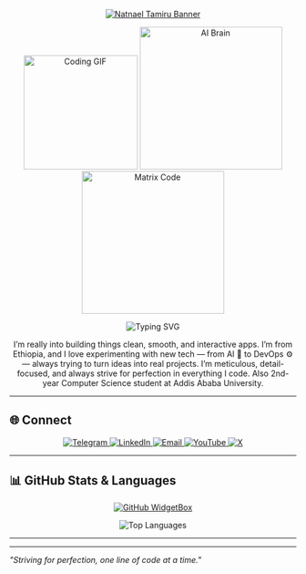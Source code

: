 <p align="center">
  <a href="https://github.com/Akshay090/svg-banners">
    <img src="https://svg-banners.vercel.app/api?type=luminance&text1=✨%20Natnael%20Tamiru%20✨&width=1300&height=100" alt="Natnael Tamiru Banner" />
  </a>
</p>

 <!-- <p align="center">
  <img src="https://svg-banners.vercel.app/api?type=rainbow&text1=✨%20Natnael%20Tamiru%20✨&width=1200&height=100" alt="Natnael Tamiru Banner" />
</p>  -->


<!-- <h1 align="center">✨ Natnael Tamiru ✨</h1> -->


<p align="center">
  <img src="https://media.giphy.com/media/WUlplcMpOCEmTGBtBW/giphy.gif" width="200" alt="Coding GIF"/>  
  <img src="https://media.giphy.com/media/ZVik7pBtu9dNS/giphy.gif" width="250" alt="AI Brain"/>  
  <img src="https://media.giphy.com/media/L8K62iTDkzGX6/giphy.gif" width="250" alt="Matrix Code"/>  
</p>
<p align="center">
  <img src="https://readme-typing-svg.demolab.com?font=Inter&weight=600&size=24&pause=1000&color=00BFFF&center=true&vCenter=true&width=600&lines=Full-Stack+Developer;Aspiring+AI+Engineer;Mobile+App+Creator" alt="Typing SVG">
</p>


<p align="center">
 I’m really into building things clean, smooth, and interactive apps. I’m from Ethiopia, and I love experimenting with new tech — from AI 🤖 to DevOps ⚙️ — always trying to turn ideas into real projects. I’m meticulous, detail-focused, and always strive for perfection in everything I code. Also 2nd-year Computer Science student at Addis Ababa University.
</p>

---

## 🌐 Connect

<p align="center">
  <a href="https://t.me/natitam1" target="_blank">
    <img alt="Telegram" src="https://img.shields.io/badge/Telegram-0088CC?style=for-the-badge&logo=telegram&logoColor=white" />
  </a>
  <a href="https://www.linkedin.com/in/natitam1/" target="_blank">
    <img alt="LinkedIn" src="https://img.shields.io/badge/LinkedIn-0077B5?style=for-the-badge&logo=linkedin&logoColor=white" />
  </a>
  <a href="natnaeltamiru98@gmail.com" target="_blank">
    <img alt="Email" src="https://img.shields.io/badge/Email-D14836?style=for-the-badge&logo=gmail&logoColor=white" />
  </a>
  <a href="https://www.youtube.com/channel/natitam11" target="_blank">
    <img alt="YouTube" src="https://img.shields.io/badge/YouTube-FF0000?style=for-the-badge&logo=youtube&logoColor=white" />
  </a>
  <a href="https://twitter.com/natitam11" target="_blank">
    <img alt="X" src="https://img.shields.io/badge/X-1DA1F2?style=for-the-badge&logo=twitter&logoColor=white" />
  </a>
</p>

---

## 📊 GitHub Stats & Languages  

<p align="center">
  <a href="https://github.com/natitam1">
    <img src="https://github-widgetbox.vercel.app/api/profile?username=natitam1&data=followers,repositories,stars,commits&theme=viridescent" alt="GitHub WidgetBox" />
  </a>
</p>

<p align="center">
  <img src="https://github-readme-stats.vercel.app/api/top-langs/?username=natitam1&layout=compact&theme=radical" alt="Top Languages" />
</p>

---




---

*"Striving for perfection, one line of code at a time."*  
